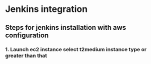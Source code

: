 # Jenkins integration 


## Steps for jenkins installation with aws configuration

### 1. Launch ec2 instance select t2medium instance type or greater than that 